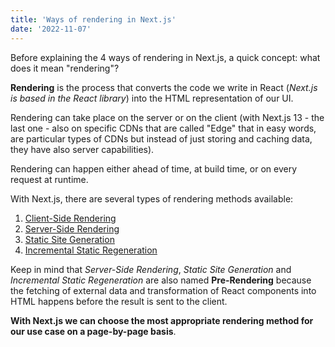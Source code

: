 ```yaml
---
title: 'Ways of rendering in Next.js'
date: '2022-11-07'
---
```


Before explaining the 4 ways of rendering in Next.js, a quick concept: what does it mean "rendering"?

**Rendering** is the process that converts the code we write in React (*Next.js is based in the React library*) into the HTML representation of our UI.

Rendering can take place on the server or on the client (with Next.js 13 - the last one - also on specific CDNs that are called "Edge" that in easy
words, are particular types of CDNs but instead of just storing and caching data, they have also server capabilities).

Rendering can happen either ahead of time, at build time, or on every request at runtime.

With Next.js, there are several types of rendering methods available:
1. [Client-Side Rendering](/posts/client-side-rendering)
1. [Server-Side Rendering](/posts/server-side-rendering)
1. [Static Site Generation](/posts/static-site-generation)
1. [Incremental Static Regeneration](/posts/incremental-static-regeneration)

Keep in mind that *Server-Side Rendering*, *Static Site Generation* and *Incremental Static Regeneration* are also named **Pre-Rendering** because the fetching of external data and transformation of React components into HTML happens before the result is sent to the client.

**With Next.js we can choose the most appropriate rendering method for our use case on a page-by-page basis**.
